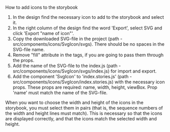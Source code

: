 How to add icons to the storybook

1. In the design find the necessary icon to add to the storybook and select it.
2. In the right column of the design find the word 'Export', select SVG and click 'Export "name of icon"'.
3. Copy the downloaded SVG-file in the project (path - src/components/icons/SvgIcon/svgs). There should be no spaces in the SVG-file name.
4. Remove "fill" attribute in the tags, if you are going to pass them through the props.
5. Add the name of the SVG-file to the index.js (path - src/components/icons/SvgIcon/svgs/index.js) for import and export.
6. Add the component 'SvgIcon' to 'index.stories.js' (path - src/components/icons/SvgIcon/index.stories.js) with the necessary icon props. These props are required: name, width, height, viewBox. Prop 'name' must match the name of the SVG-file.



When you want to choose the width and height of the icons in the storybook, you must select them in pairs (that is, the sequence numbers of the width and height lines must match).
This is necessary so that the icons are displayed correctly, and that the icons match the selected width and height.

